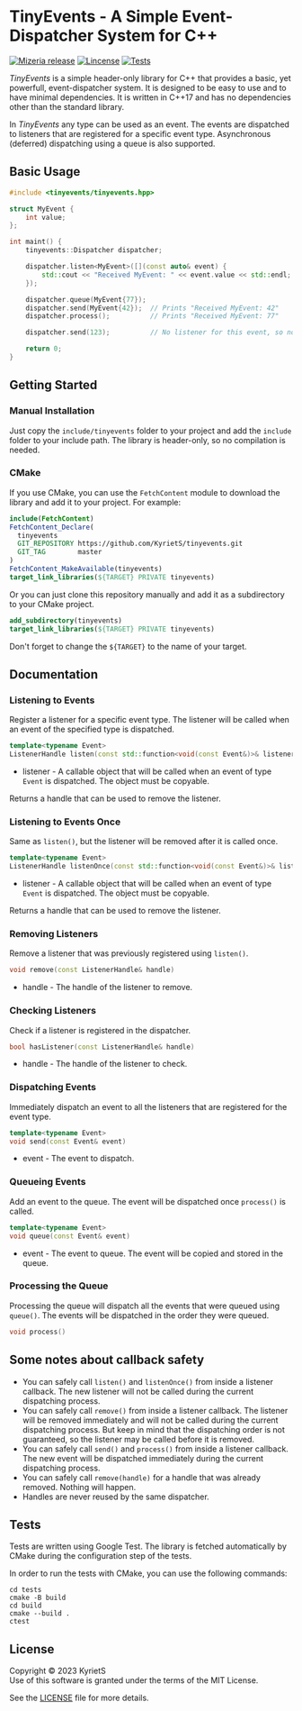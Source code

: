 # TinyEvents - A Simple Event-Dispatcher System for C++

[![Mizeria release](https://img.shields.io/github/v/release/KyrietS/tinyevents?include_prereleases&sort=semver)](https://github.com/KyrietS/tinyevents/releases)
[![Lincense](https://img.shields.io/github/license/KyrietS/tinyevents)](LICENSE)
[![Tests](https://github.com/KyrietS/tinyevents/actions/workflows/tests.yml/badge.svg)](https://github.com/KyrietS/tinyevents/actions/workflows/tests.yml)

*TinyEvents* is a simple header-only library for C++ that provides a basic, yet powerfull, event-dispatcher system. It is designed to be easy to use and to have minimal dependencies. It is written in C++17 and has no dependencies other than the standard library.

In *TinyEvents* any type can be used as an event. The events are dispatched to listeners that are registered for a specific event type. Asynchronous (deferred) dispatching using a queue is also supported.

## Basic Usage

```cpp
#include <tinyevents/tinyevents.hpp>

struct MyEvent {
    int value;
};

int maint() {
    tinyevents::Dispatcher dispatcher;

    dispatcher.listen<MyEvent>([](const auto& event) {
        std::cout << "Received MyEvent: " << event.value << std::endl;
    });

    dispatcher.queue(MyEvent{77});
    dispatcher.send(MyEvent{42});  // Prints "Received MyEvent: 42"
    dispatcher.process();          // Prints "Received MyEvent: 77"

    dispatcher.send(123);          // No listener for this event, so nothing happens

    return 0;
}
```

## Getting Started

### Manual Installation
Just copy the `include/tinyevents` folder to your project and add the `include` folder to your include path. The library is header-only, so no compilation is needed.

### CMake
If you use CMake, you can use the `FetchContent` module to download the library and add it to your project. For example:

```cmake
include(FetchContent)
FetchContent_Declare(
  tinyevents
  GIT_REPOSITORY https://github.com/KyrietS/tinyevents.git
  GIT_TAG        master
)
FetchContent_MakeAvailable(tinyevents)
target_link_libraries(${TARGET} PRIVATE tinyevents)
```

Or you can just clone this repository manually and add it as a subdirectory to your CMake project.
```cmake
add_subdirectory(tinyevents)
target_link_libraries(${TARGET} PRIVATE tinyevents)
```

Don't forget to change the `${TARGET}` to the name of your target.

## Documentation

### Listening to Events

Register a listener for a specific event type. The listener will be called when an event of the specified type is dispatched.

```cpp
template<typename Event>
ListenerHandle listen(const std::function<void(const Event&)>& listener)
```
* listener - A callable object that will be called when an event of type `Event` is dispatched. The object must be copyable.

Returns a handle that can be used to remove the listener.

### Listening to Events Once

Same as `listen()`, but the listener will be removed after it is called once.

```cpp
template<typename Event>
ListenerHandle listenOnce(const std::function<void(const Event&)>& listener)
```
* listener - A callable object that will be called when an event of type `Event` is dispatched. The object must be copyable.

Returns a handle that can be used to remove the listener.

### Removing Listeners

Remove a listener that was previously registered using `listen()`.

```cpp
void remove(const ListenerHandle& handle)
```
* handle - The handle of the listener to remove.

### Checking Listeners

Check if a listener is registered in the dispatcher.

```cpp
bool hasListener(const ListenerHandle& handle)
```
* handle - The handle of the listener to check.

### Dispatching Events

Immediately dispatch an event to all the listeners that are registered for the event type.

```cpp
template<typename Event>
void send(const Event& event)
```
* event - The event to dispatch.

### Queueing Events

Add an event to the queue. The event will be dispatched once `process()` is called.

```cpp
template<typename Event>
void queue(const Event& event)
```
* event - The event to queue. The event will be copied and stored in the queue.

### Processing the Queue

Processing the queue will dispatch all the events that were queued using `queue()`. The events will be dispatched in the order they were queued.

```cpp
void process()
```

## Some notes about callback safety

* You can safely call `listen()` and `listenOnce()` from inside a listener callback. The new listener will not be called during the current dispatching process.
* You can safely call `remove()` from inside a listener callback. The listener will be removed immediately and will not be called during the current dispatching process. But keep in mind that the dispatching order is not guaranteed, so the listener may be called before it is removed.
* You can safely call `send()` and `process()` from inside a listener callback. The new event will be dispatched immediately during the current dispatching process.
* You can safely call `remove(handle)` for a handle that was already removed. Nothing will happen.
* Handles are never reused by the same dispatcher.

## Tests

Tests are written using Google Test. The library is fetched automatically by CMake during the configuration step of the tests.

In order to run the tests with CMake, you can use the following commands:
```
cd tests
cmake -B build
cd build
cmake --build .
ctest
```

## License
Copyright © 2023 KyrietS\
Use of this software is granted under the terms of the MIT License.

See the [LICENSE](LICENSE) file for more details.
